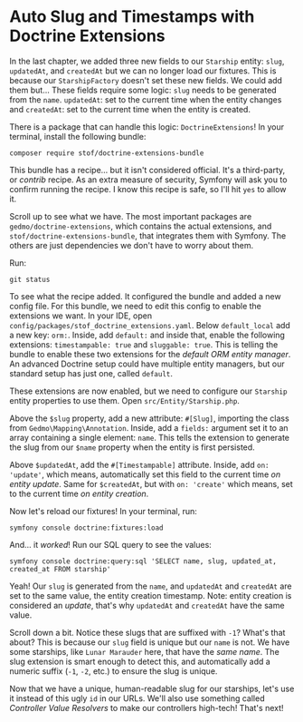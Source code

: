 # Auto Slug and Timestamps with Doctrine Extensions

In the last chapter, we added three new fields to our `Starship` entity: `slug`,
`updatedAt`, and `createdAt` but we can no longer load our fixtures. This is
because our `StarshipFactory` doesn't set these new fields. We could add them
but... These fields require some logic: `slug` needs to be generated from the `name`. `updatedAt`:
set to the current time when the entity changes and `createdAt`: set to the current
time when the entity is created.

There is a package that can handle this logic: `DoctrineExtensions`! In your terminal,
install the following bundle:

```terminal
composer require stof/doctrine-extensions-bundle
```

This bundle has a recipe... but it isn't considered official. It's a third-party,
or *contrib* recipe. As an extra measure of security, Symfony will ask you to
confirm running the recipe. I know this recipe is safe, so I'll hit `yes` to allow
it.

Scroll up to see what we have. The most important packages are `gedmo/doctrine-extensions`,
which contains the actual extensions, and `stof/doctrine-extensions-bundle`, that
integrates them with Symfony. The others are just dependencies we don't have to
worry about them.

Run:

```terminal
git status
```

To see what the recipe added. It configured the bundle and added a new config file.
For this bundle, we need to edit this config to enable the extensions we want.
In your IDE, open `config/packages/stof_doctrine_extensions.yaml`. Below `default_local`
add a new key: `orm:`. Inside, add `default:` and inside that, enable the following
extensions: `timestampable: true` and `sluggable: true`. This is telling the bundle
to enable these two extensions for the *default ORM entity manager*. An advanced Doctrine
setup could have multiple entity managers, but our standard setup has just one,
called `default`.

These extensions are now enabled, but we need to configure our `Starship` entity properties
to use them. Open `src/Entity/Starship.php`.

Above the `$slug` property, add a new attribute: `#[Slug]`, importing the class from
`Gedmo\Mapping\Annotation`. Inside, add a `fields:` argument set it to an array containing
a single element: `name`. This tells the extension to generate the slug from our `$name`
property when the entity is first persisted.

Above `$updatedAt`, add the `#[Timestampable]` attribute. Inside, add `on: 'update'`, which
means, automatically set this field to the current time *on entity update*. Same for
`$createdAt`, but with `on: 'create'` which means, set to the current time
*on entity creation*.

Now let's reload our fixtures! In your terminal, run:

```terminal
symfony console doctrine:fixtures:load
```

And... it *worked*! Run our SQL query to see the values:

```terminal
symfony console doctrine:query:sql 'SELECT name, slug, updated_at, created_at FROM starship'
```

Yeah! Our `slug` is generated from the `name`, and `updatedAt` and `createdAt` are set
to the same value, the entity creation timestamp. Note: entity creation is considered
an *update*, that's why `updatedAt` and `createdAt` have the same value.

Scroll down a bit. Notice these slugs that are suffixed with `-1`? What's that about?
This is because our `slug` field is unique but our `name` is not. We have some starships,
like `Lunar Marauder` here, that have the *same name*. The slug extension is smart enough
to detect this, and automatically add a numeric suffix (`-1`, `-2`, etc.) to ensure the
slug is unique.

Now that we have a unique, human-readable slug for our starships, let's use it instead
of this ugly `id` in our URLs. We'll also use something called *Controller
Value Resolvers* to make our controllers high-tech! That's next! 

